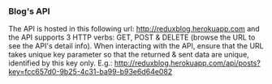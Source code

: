 ### Blog's API ###

The API is hosted in this following url: http://reduxblog.herokuapp.com and the API supports 3 HTTP verbs: GET, POST & DELETE (browse the URL to see the API's detail info). 
When interacting with the API, ensure that the URL takes unique key parameter so that the returned & sent data are unique, identified by this key only.
E.g.:  http://reduxblog.herokuapp.com/api/posts?key=fcc657d0-9b25-4c31-ba99-b93e6d64e082